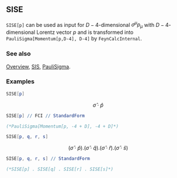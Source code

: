 ## SISE

`SISE[p]` can be used as input for $D-4$-dimensional $\sigma ^{\mu } p_{\mu }$ with $D-4$-dimensional Lorentz vector $p$ and is transformed into `PauliSigma[Momentum[p,D-4], D-4]` by `FeynCalcInternal`.

### See also

[Overview](Extra/FeynCalc.md), [SIS](SIS.md), [PauliSigma](PauliSigma.md).

### Examples

```mathematica
SISE[p]
```

$$\hat{\sigma }\cdot \hat{p}$$

```mathematica
SISE[p] // FCI // StandardForm

(*PauliSigma[Momentum[p, -4 + D], -4 + D]*)
```

```mathematica
SISE[p, q, r, s]
```

$$\left(\hat{\sigma }\cdot \hat{p}\right).\left(\hat{\sigma }\cdot \hat{q}\right).\left(\hat{\sigma }\cdot \hat{r}\right).\left(\hat{\sigma }\cdot \hat{s}\right)$$

```mathematica
SISE[p, q, r, s] // StandardForm

(*SISE[p] . SISE[q] . SISE[r] . SISE[s]*)
```

